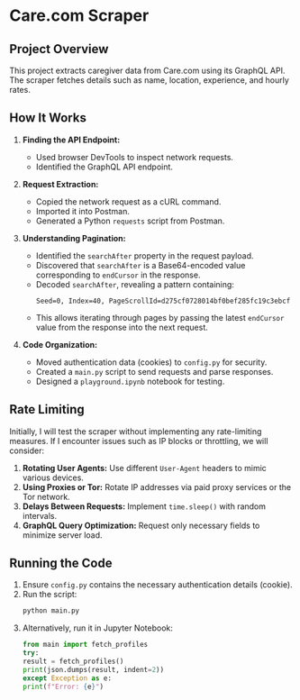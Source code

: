 # Care.com Scraper

## Project Overview
This project extracts caregiver data from Care.com using its GraphQL API. The scraper fetches details such as name, location, experience, and hourly rates.

## How It Works
1. **Finding the API Endpoint:**  
   - Used browser DevTools to inspect network requests.
   - Identified the GraphQL API endpoint.

2. **Request Extraction:**  
   - Copied the network request as a cURL command.
   - Imported it into Postman.
   - Generated a Python `requests` script from Postman.

3. **Understanding Pagination:**  
   - Identified the `searchAfter` property in the request payload.
   - Discovered that `searchAfter` is a Base64-encoded value corresponding to `endCursor` in the response.
   - Decoded `searchAfter`, revealing a pattern containing:
     ```
     Seed=0, Index=40, PageScrollId=d275cf0728014bf0bef285fc19c3ebcf
     ```
   - This allows iterating through pages by passing the latest `endCursor` value from the response into the next request.

4. **Code Organization:**  
   - Moved authentication data (cookies) to `config.py` for security.
   - Created a `main.py` script to send requests and parse responses.
   - Designed a `playground.ipynb` notebook for testing.

## Rate Limiting
Initially, I will test the scraper without implementing any rate-limiting measures. If I encounter issues such as IP blocks or throttling, we will consider:
1. **Rotating User Agents:** Use different `User-Agent` headers to mimic various devices.
2. **Using Proxies or Tor:** Rotate IP addresses via paid proxy services or the Tor network.
3. **Delays Between Requests:** Implement `time.sleep()` with random intervals.
4. **GraphQL Query Optimization:** Request only necessary fields to minimize server load.

## Running the Code
1. Ensure `config.py` contains the necessary authentication details (cookie).
2. Run the script:
   ```bash
   python main.py
   ```
3. Alternatively, run it in Jupyter Notebook:
    ```python
    from main import fetch_profiles
    try:
    result = fetch_profiles()
    print(json.dumps(result, indent=2))
    except Exception as e:
    print(f"Error: {e}")
    ```